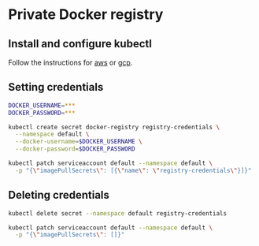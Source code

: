 # Private Docker registry

## Install and configure kubectl

Follow the instructions for [aws](../cloud/aws/kubectl.md) or [gcp](../cloud/gcp/kubectl.md).

## Setting credentials

```bash
DOCKER_USERNAME=***
DOCKER_PASSWORD=***

kubectl create secret docker-registry registry-credentials \
  --namespace default \
  --docker-username=$DOCKER_USERNAME \
  --docker-password=$DOCKER_PASSWORD

kubectl patch serviceaccount default --namespace default \
  -p "{\"imagePullSecrets\": [{\"name\": \"registry-credentials\"}]}"
```

## Deleting credentials

```bash
kubectl delete secret --namespace default registry-credentials

kubectl patch serviceaccount default --namespace default \
  -p "{\"imagePullSecrets\": []}"
```
